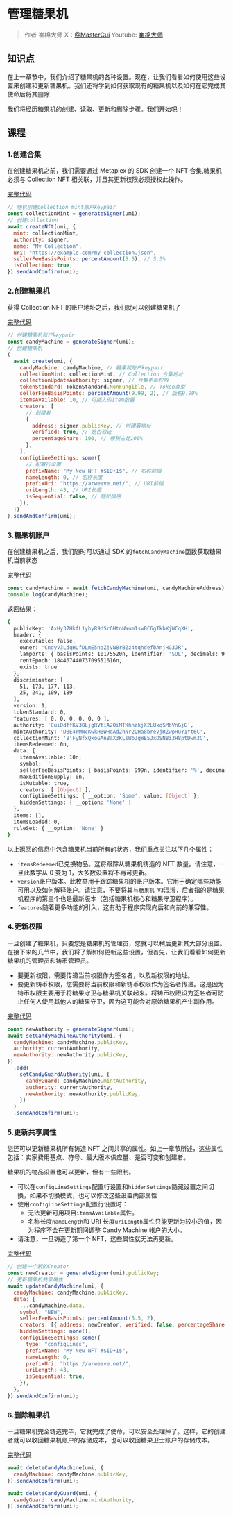 # 管理糖果机

> 作者 崔棉大师 X：[@MasterCui](https://x.com/@MasterCui) Youtube: [崔棉大师](https://www.youtube.com/channel/UCv4y5qSUbJ8UC3CUmBPC_BA)

## 知识点

在上一章节中，我们介绍了糖果机的各种设置。现在，让我们看看如何使用这些设置来创建和更新糖果机。我们还将学到如何获取现有的糖果机以及如何在它完成其使命后将其删除

我们将经历糖果机的创建、读取、更新和删除步骤。我们开始吧！

## 课程

### 1.创建合集

在创建糖果机之前，我们需要通过 Metaplex 的 SDK 创建一个 NFT 合集,糖果机必须与 Collection NFT 相关联，并且其更新权限必须授权此操作。

[完整代码](https://github.com/Fankouzu/solana-basic-ui/tree/main/scripts/5.CandyMachine/1.CreateCollection.ts)

```js
// 随机创建collection mint账户keypair
const collectionMint = generateSigner(umi);
// 创建collection
await createNft(umi, {
  mint: collectionMint,
  authority: signer,
  name: "My Collection",
  uri: "https://example.com/my-collection.json",
  sellerFeeBasisPoints: percentAmount(5.5), // 5.5%
  isCollection: true,
}).sendAndConfirm(umi);
```

### 2.创建糖果机

获得 Collection NFT 的账户地址之后，我们就可以创建糖果机了

[完整代码](https://github.com/Fankouzu/solana-basic-ui/tree/main/scripts/5.CandyMachine/2.CreateMachine.ts)

```js
// 创建糖果机账户keypair
const candyMachine = generateSigner(umi);
// 创建糖果机
(
  await create(umi, {
    candyMachine: candyMachine, // 糖果机账户keypair
    collectionMint: collectionMint, // Collection 合集地址
    collectionUpdateAuthority: signer, // 合集更新权限
    tokenStandard: TokenStandard.NonFungible, // Token类型
    sellerFeeBasisPoints: percentAmount(9.99, 2), // 版税9.99%
    itemsAvailable: 10, // 可插入的Item数量
    creators: [
      // 创建者
      {
        address: signer.publicKey, // 创建着地址
        verified: true, // 是否验证
        percentageShare: 100, // 版税占比100%
      },
    ],
    configLineSettings: some({
      // 配置行设置
      prefixName: "My New NFT #$ID+1$", // 名称前缀
      nameLength: 0, // 名称长度
      prefixUri: "https://arweave.net/", // URI前缀
      uriLength: 43, // URI长度
      isSequential: false, // 随机排序
    }),
  })
).sendAndConfirm(umi);
```

### 3.糖果机账户

在创建糖果机之后，我们随时可以通过 SDK 的`fetchCandyMachine`函数获取糖果机当前状态

[完整代码](https://github.com/Fankouzu/solana-basic-ui/tree/main/scripts/5.CandyMachine/3.FetchCandyMachine.ts)

```js
const candyMachine = await fetchCandyMachine(umi, candyMachineAddress);
console.log(candyMachine);
```

返回结果：

```sh
{
  publicKey: 'AxHy37HkfL1yhyR9dSr6HtnNWum1swBC6gTkbXjWCqXH',
  header: {
    executable: false,
    owner: 'CndyV3LdqHUfDLmE5naZjVN8rBZz4tqhdefbAnjHG3JR',
    lamports: { basisPoints: 10175520n, identifier: 'SOL', decimals: 9 },
    rentEpoch: 18446744073709551616n,
    exists: true
  },
  discriminator: [
    51, 173, 177, 113,
    25, 241, 109, 189
  ],
  version: 1,
  tokenStandard: 0,
  features: [ 0, 0, 0, 0, 0, 0 ],
  authority: 'CuiDdffKV38LjgRVtiA2QiMTKhnzkjX2LUxqSMbVnGjG',
  mintAuthority: 'DBE4rMWcKwkH8WHdAd2hNr2QHa8breVjRZwpHuY1Yt6C',
  collectionMint: '8jFyNfxQkoGAnBaX3KLsWbJgWE5JxDSN8i3H8ptDwm3C',
  itemsRedeemed: 0n,
  data: {
    itemsAvailable: 10n,
    symbol: '',
    sellerFeeBasisPoints: { basisPoints: 999n, identifier: '%', decimals: 2 },
    maxEditionSupply: 0n,
    isMutable: true,
    creators: [ [Object] ],
    configLineSettings: { __option: 'Some', value: [Object] },
    hiddenSettings: { __option: 'None' }
  },
  items: [],
  itemsLoaded: 0,
  ruleSet: { __option: 'None' }
}
```

以上返回的信息中包含糖果机当前所有的状态，我们重点关注以下几个属性：

- `itemsRedeemed`已兑换物品。这将跟踪从糖果机铸造的 NFT 数量。请注意，一旦此数字从 0 变为 1，大多数设置将不再可更新。
- `version`账户版本。此枚举用于跟踪糖果机的账户版本。它用于确定哪些功能可用以及如何解释账户。请注意，不要将其与`糖果机 V3`混淆，后者指的是糖果机程序的第三个也是最新版本（包括糖果机核心和糖果守卫程序）。
- `features`随着更多功能的引入，这有助于程序实现向后和向前的兼容性。

### 4.更新权限

一旦创建了糖果机，只要您是糖果机的管理员，您就可以稍后更新其大部分设置。在接下来的几节中，我们将了解如何更新这些设置，但首先，让我们看看如何更新糖果机的管理员和铸币管理员。

- 要更新权限，需要传递当前权限作为签名者，以及新权限的地址。
- 要更新铸币权限，您需要将当前权限和新铸币权限作为签名者传递。这是因为铸币权限主要用于将糖果守卫与糖果机关联起来。将铸币权限设为签名者可防止任何人使用其他人的糖果守卫，因为这可能会对原始糖果机产生副作用。

[完整代码](https://github.com/Fankouzu/solana-basic-ui/tree/main/scripts/5.CandyMachine/4.SetAuthority.ts)

```js
const newAuthority = generateSigner(umi);
await setCandyMachineAuthority(umi, {
  candyMachine: candyMachine.publicKey,
  authority: currentAuthority,
  newAuthority: newAuthority.publicKey,
})
  .add(
    setCandyGuardAuthority(umi, {
      candyGuard: candyMachine.mintAuthority,
      authority: currentAuthority,
      newAuthority: newAuthority.publicKey,
    })
  )
  .sendAndConfirm(umi);
```

### 5.更新共享属性

您还可以更新糖果机所有铸造 NFT 之间共享的属性。如上一章节所述，这些属性包括：卖家费用基点、符号、最大版本供应量、是否可变和创建者。

糖果机的物品设置也可以更新，但有一些限制。

- 可以在`configLineSettings`配置行设置和`hiddenSettings`隐藏设置之间切换，如果不切换模式，也可以修改这些设置内部属性
- 使用`configLineSettings`配置行设置时：
  - 无法更新可用项目`itemsAvailable`属性。
  - 名称长度`nameLength`和 URI 长度`uriLength`属性只能更新为较小的值，因为程序不会在更新期间调整 Candy Machine 帐户的大小。
- 请注意，一旦铸造了第一个 NFT，这些属性就无法再更新。

[完整代码](https://github.com/Fankouzu/solana-basic-ui/tree/main/scripts/5.CandyMachine/5.UpdateMachine.ts)

```js
// 创建一个新的Creator
const newCreator = generateSigner(umi).publicKey;
// 更新糖果机共享属性
await updateCandyMachine(umi, {
  candyMachine: candyMachine.publicKey,
  data: {
    ...candyMachine.data,
    symbol: "NEW",
    sellerFeeBasisPoints: percentAmount(5.5, 2),
    creators: [{ address: newCreator, verified: false, percentageShare: 100 }],
    hiddenSettings: none(),
    configLineSettings: some({
      type: "configLines",
      prefixName: "My New NFT #$ID+1$",
      nameLength: 0,
      prefixUri: "https://arweave.net/",
      uriLength: 43,
      isSequential: true,
    }),
  },
}).sendAndConfirm(umi);
```

### 6.删除糖果机

一旦糖果机完全铸造完毕，它就完成了使命，可以安全处理掉了。这样，它的创建者就可以收回糖果机账户的存储成本，也可以收回糖果卫士账户的存储成本。

[完整代码](https://github.com/Fankouzu/solana-basic-ui/tree/main/scripts/5.CandyMachine/6.DeleteMachine.ts)

```js
await deleteCandyMachine(umi, {
  candyMachine: candyMachine.publicKey,
}).sendAndConfirm(umi);

await deleteCandyGuard(umi, {
  candyGuard: candyMachine.mintAuthority,
}).sendAndConfirm(umi);
```
